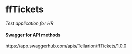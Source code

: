 # ffTickets
*Test application for HR*

#### Swagger for API methods

https://app.swaggerhub.com/apis/Tellarion/ffTickets/1.0.0